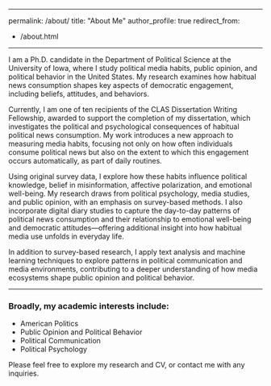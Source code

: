 
---
permalink: /about/
title: "About Me"
author_profile: true
redirect_from: 
  - /about.html
---

I am a Ph.D. candidate in the Department of Political Science at the University of Iowa, where I study political media habits, public opinion, and political behavior in the United States. My research examines how habitual news consumption shapes key aspects of democratic engagement, including beliefs, attitudes, and behaviors.

Currently, I am one of ten recipients of the CLAS Dissertation Writing Fellowship, awarded to support the completion of my dissertation, which investigates the political and psychological consequences of habitual political news consumption. My work introduces a new approach to measuring media habits, focusing not only on how often individuals consume political news but also on the extent to which this engagement occurs automatically, as part of daily routines.

Using original survey data, I explore how these habits influence political knowledge, belief in misinformation, affective polarization, and emotional well-being. My research draws from political psychology, media studies, and public opinion, with an emphasis on survey-based methods. I also incorporate digital diary studies to capture the day-to-day patterns of political news consumption and their relationship to emotional well-being and democratic attitudes—offering additional insight into how habitual media use unfolds in everyday life.

In addition to survey-based research, I apply text analysis and machine learning techniques to explore patterns in political communication and media environments, contributing to a deeper understanding of how media ecosystems shape public opinion and political behavior.

---

### Broadly, my academic interests include:
- American Politics
- Public Opinion and Political Behavior
- Political Communication
- Political Psychology

Please feel free to explore my research and CV, or contact me with any inquiries.

